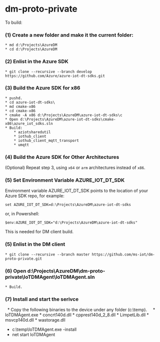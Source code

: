 
# dm-proto-private

To build:

### (1) Create a new folder and make it the current folder:
    * md d:\Projects\AzureDM
    * cd d:\Projects\AzureDM

### (2) Enlist in the Azure SDK
    * git clone --recursive --branch develop https://github.com/Azure/azure-iot-dt-sdks.git

### (3) Build the Azure SDK for x86
    * pushd.
    * cd azure-iot-dt-sdks\
    * md cmake-x86
    * cd cmake-x86
    * cmake -A x86 d:\Projects\AzureDM\azure-iot-dt-sdks\c
    * Open d:\Projects\AzureDM\azure-iot-dt-sdks\cmake-x86\azure_iot_sdks.sln
    * Build:
        * aziotsharedutil
        * iothub_client
        * iothub_client_mqtt_transport
        * umqtt

### (4) Build the Azure SDK for Other Architectures

(Optional) Repeat step 3, using `x64` or `arm` architectures instead of `x86`.

### (5) Set Environment Variable AZURE_IOT_DT_SDK

Environment variable AZURE_IOT_DT_SDK points to the location of your Azure SDK repo, for example:

    set AZURE_IOT_DT_SDK=d:\Projects\AzureDM\azure-iot-dt-sdks
    
or, in Powershell:

    $env:AZURE_IOT_DT_SDK="d:\Projects\AzureDM\azure-iot-dt-sdks"

This is needed for DM client build.

### (5) Enlist in the DM client
    * git clone --recursive --branch master https://github.com/ms-iot/dm-proto-private.git

### (6) Open d:\Projects\AzureDM\dm-proto-private\IoTDMAgent\IoTDMAgent.sln
    * Build.

### (7) Install and start the serivce
   * Copy the following binaries to the device under any folder (c:\temp).
        * IoTDMAgent.exe
        * concrt140d.dll
        * cpprest140d_2_8.dll
        * LimpetLib.dll
        * msvcp140d.dll
        * wastorage.dll
   * c:\temp\IoTDMAgent.exe -install
   * net start IoTDMAgent
